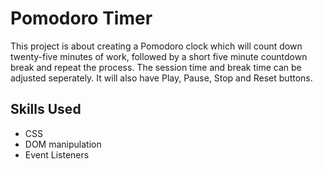 # Pomodoro Timer

This project is about creating a Pomodoro clock which will count down twenty-five minutes of work, followed by a short five minute countdown break and repeat the process. The session time and break time can be adjusted seperately. It will also have Play, Pause, Stop and Reset buttons.


## Skills Used

* CSS
* DOM manipulation
* Event Listeners